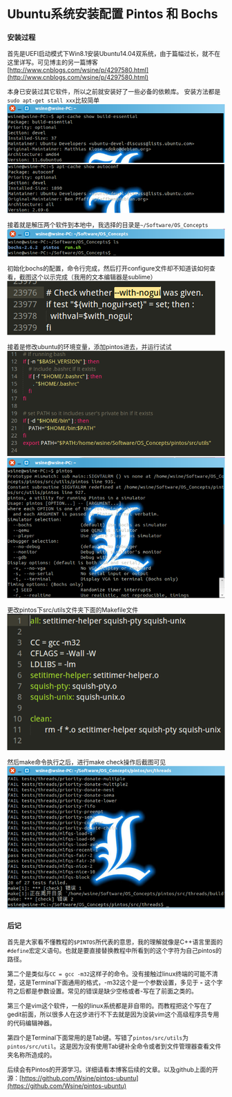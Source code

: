 # Ubuntu系统安装配置 Pintos 和 Bochs

### 安装过程
首先是UEFI启动模式下Win8.1安装Ubuntu14.04双系统，由于篇幅过长，就不在这里详写。可见博主的另一篇博客[http://www.cnblogs.com/wsine/p/4297580.html](http://www.cnblogs.com/wsine/p/4297580.html)

本身已安装过其它软件，所以之前就安装好了一些必备的依赖库。
安装方法都是`sudo apt-get stall xxx`比较简单
![1](/images/wsine-blog-image24.png)
![2](/images/wsine-blog-image25.png)

接着就是解压两个软件到本地中，我选择的目录是`~/Software/OS_Concepts`
![3](/images/wsine-blog-image26.png)

初始化bochs的配置，命令行完成，然后打开configure文件却不知道该如何查看，截图这个以示完成（我用的文本编辑器是sublime）
![4](/images/wsine-blog-image27.png)

接着是修改ubuntu的环境变量，添加pintos进去，并运行试试
![5](/images/wsine-blog-image28.png)
![6](/images/wsine-blog-image29.png)

更改pintos下src/utils文件夹下面的Makefile文件
![7](/images/wsine-blog-image30.png)

然后make命令执行之后，进行make check操作后截图可见
![8](/images/wsine-blog-image31.png)

### 后记

首先是大家看不懂教程的`$PINTOS`所代表的意思，我的理解就像是C++语言里面的`#define`宏定义语句。也就是要直接替换教程中所看到的这个字符为自己pintos的路径。

第二个是类似与`CC = gcc -m32`这样子的命令。没有接触过linux终端的可能不清楚，这是Terminal下面通用的格式，-m32这个是一个参数设置，多见于 **-** 这个字符之后都是参数设置。常见的错误是缺少空格或者-写在了前面之类的。

第三个是vim这个软件，一般的linux系统都是非自带的。而教程把这个写在了gedit前面，所以很多人在这步进行不下去就是因为没装vim这个高级程序员专用的代码编辑神器。

第四个是Terminal下面常用的是Tab键。写错了`pintos/src/utils`为`pintos/src/util`。这是因为没有使用Tab键补全命令或者到文件管理器查看文件夹名称所造成的。

后续会有Pintos的开源学习。详细请看本博客后续的文章。以及github上面的开源：[https://github.com/Wsine/pintos-ubuntu](https://github.com/Wsine/pintos-ubuntu)